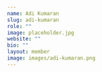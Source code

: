 ```yaml
---
name: Adi Kumaran
slug: adi-kumaran
role: ""
image: placeholder.jpg
website: ""
bio: ""
layout: member
image: images/adi-kumaran.png
---
```

